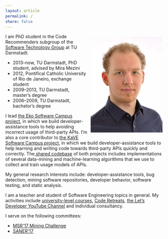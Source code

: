 ```yaml
---
layout: article
permalink: /
share: false
---
```

<img style="float:right; margin: 10px" src="images/portrait.jpg" alt="Portrait" width="226" height="300" />

I am PhD student in the Code Recommenders subgroup of the <a href="http://www.stg.tu-darmstadt.de/" target="STG">Software Technology Group</a> at TU Darmstadt.

  * 2013–now, TU Darmstadt, PhD student, advised by Mira Mezini
  * 2012, Pontifical Catholic University of Rio de Janeiro, exchange student
  * 2009–2013, TU Darmstadt, master&#8217;s degree
  * 2006–2009, TU Darmstadt, bachelor&#8217;s degree

I lead <a href="http://sven-amann.de/eko/" target="_blank">the Eko Software Campus project</a>, in which we build developer-assistance tools to help avoiding incorrect usage of third-party APIs. I&#8217;m also a core contributor to <a href="http://kave.cc" target="_blank">the KaVE Software Campus project</a>, in which we build developer-assistance tools to help learning and writing code towards third-party APIs quickly and correctly. The<a href="https://github.com/stg-tud/kave" target="_blank"> shared codebase</a> of both projects includes implementations of several data-mining and machine-learning algorithms that we use to collect and train usage models of APIs.

My general research interests include: developer-assistance tools, bug detection, mining software repositories, developer behavior, software testing, and static analysis.

I am a teacher and student of Software Engineering topics in general. My activities include <a href="http://www.stg.tu-darmstadt.de/staff/sven_amann/" target="_blank">university-level courses</a>, <a href="http://letsdeveloper.com/2015/03/1st-darmstadter-legacy-code-retreat/" target="_blank">Code Retreats</a>, <a href="http://youtube.com/letsdeveloper" target="_blank">the Let&#8217;s Developer YouTube Channel</a> and individual consultancy.

I serve on the following committees:

  * [MSR'17 Mining Challenge](http://2017.msrconf.org/#/challenge)
  * [SANER'17](http://saner.aau.at/call-for-papers-tool-track/)
